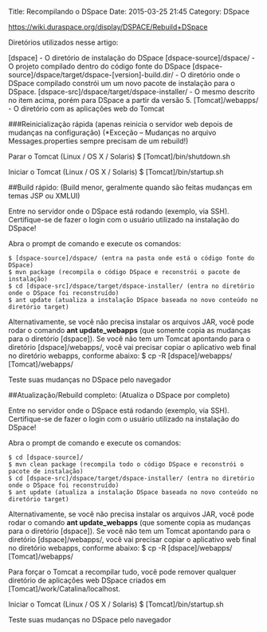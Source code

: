 Title: Recompilando o DSpace
Date: 2015-03-25 21:45
Category: DSpace

https://wiki.duraspace.org/display/DSPACE/Rebuild+DSpace

Diretórios utilizados nesse artigo:

[dspace] - O diretório de instalação do DSpace
[dspace-source]/dspace/ - O projeto compilado dentro do código fonte do DSpace
[dspace-source]/dspace/target/dspace-[version]-build.dir/ - O diretório onde o DSpace compilado constrói um um novo pacote de instalação para o DSpace.
[dspace-src]/dspace/target/dspace-installer/ - O mesmo descrito no item acima, porém para DSpace a partir da versão 5.
[Tomcat]/webapps/ - O diretório com as aplicações web do Tomcat

###Reinicialização rápida (apenas reinicia o servidor web depois de mudanças na configuração)
(*Exceção – Mudanças no arquivo Messages.properties sempre precisam de um rebuild!)

Parar o Tomcat
(Linux / OS X / Solaris) 
    $ [Tomcat]/bin/shutdown.sh

Iniciar o Tomcat
(Linux / OS X / Solaris) 
    $ [Tomcat]/bin/startup.sh

##Build rápido: (Build menor, geralmente quando são feitas mudanças em temas JSP ou XMLUI)

Entre no servidor onde o DSpace está rodando (exemplo, via SSH). Certifique-se de fazer o login com o usuário utilizado na instalação do DSpace!

Abra o prompt de comando e execute os comandos:

    $ [dspace-source]/dspace/ (entra na pasta onde está o código fonte do DSpace)
    $ mvn package (recompila o código DSpace e reconstrói o pacote de instalação)
    $ cd [dspace-src]/dspace/target/dspace-installer/ (entra no diretório onde o DSpace foi reconstruído)
    $ ant update (atualiza a instalação DSpace baseada no novo conteúdo no diretório target)

Alternativamente, se você não precisa instalar os arquivos JAR, você pode rodar o comando **ant update_webapps** (que somente copia as mudanças para o diretório [dspace]).
Se você não tem um Tomcat apontando para o diretório [dspace]/webapps/, você vai precisar copiar o aplicativo web final no diretório webapps, conforme abaixo:
    $ cp -R [dspace]/webapps/ [Tomcat]/webapps/

Teste suas mudanças no DSpace pelo navegador

##Atualização/Rebuild completo: (Atualiza o DSpace por completo)

Entre no servidor onde o DSpace está rodando (exemplo, via SSH). Certifique-se de fazer o login com o usuário utilizado na instalação do DSpace!

Abra o prompt de comando e execute os comandos:

    $ cd [dspace-source]/
    $ mvn clean package (recompila todo o código DSpace e reconstrói o pacote de instalação)
    $ cd [dspace-src]/dspace/target/dspace-installer/ (entra no diretório onde o DSpace foi reconstruído)
    $ ant update (atualiza a instalação DSpace baseada no novo conteúdo no diretório target)

Alternativamente, se você não precisa instalar os arquivos JAR, você pode rodar o comando **ant update_webapps** (que somente copia as mudanças para o diretório [dspace]).
Se você não tem um Tomcat apontando para o diretório [dspace]/webapps/, você vai precisar copiar o aplicativo web final no diretório webapps, conforme abaixo:
    $ cp -R [dspace]/webapps/ [Tomcat]/webapps/

Para forçar o Tomcat a recompilar tudo, você pode remover qualquer diretório de aplicações web DSpace criados em [Tomcat]/work/Catalina/localhost.

Iniciar o Tomcat
(Linux / OS X / Solaris) 
    $ [Tomcat]/bin/startup.sh

Teste suas mudanças no DSpace pelo navegador
